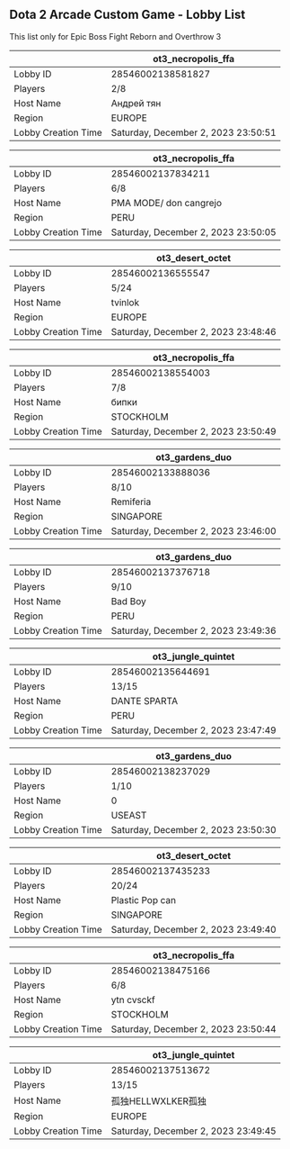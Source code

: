 ## Dota 2 Arcade Custom Game - Lobby List

This list only for Epic Boss Fight Reborn and Overthrow 3

|  | ot3_necropolis_ffa |
| ------ | ------ |
| Lobby ID | 28546002138581827 |
| Players | 2/8 |
| Host Name | Андрей тян |
| Region | EUROPE |
| Lobby Creation Time | Saturday, December 2, 2023 23:50:51 |


|  | ot3_necropolis_ffa |
| ------ | ------ |
| Lobby ID | 28546002137834211 |
| Players | 6/8 |
| Host Name | PMA MODE/ don cangrejo |
| Region | PERU |
| Lobby Creation Time | Saturday, December 2, 2023 23:50:05 |


|  | ot3_desert_octet |
| ------ | ------ |
| Lobby ID | 28546002136555547 |
| Players | 5/24 |
| Host Name | tvinlok |
| Region | EUROPE |
| Lobby Creation Time | Saturday, December 2, 2023 23:48:46 |


|  | ot3_necropolis_ffa |
| ------ | ------ |
| Lobby ID | 28546002138554003 |
| Players | 7/8 |
| Host Name | бипки |
| Region | STOCKHOLM |
| Lobby Creation Time | Saturday, December 2, 2023 23:50:49 |


|  | ot3_gardens_duo |
| ------ | ------ |
| Lobby ID | 28546002133888036 |
| Players | 8/10 |
| Host Name | Remiferia |
| Region | SINGAPORE |
| Lobby Creation Time | Saturday, December 2, 2023 23:46:00 |


|  | ot3_gardens_duo |
| ------ | ------ |
| Lobby ID | 28546002137376718 |
| Players | 9/10 |
| Host Name | Bad Boy |
| Region | PERU |
| Lobby Creation Time | Saturday, December 2, 2023 23:49:36 |


|  | ot3_jungle_quintet |
| ------ | ------ |
| Lobby ID | 28546002135644691 |
| Players | 13/15 |
| Host Name | DANTE SPARTA |
| Region | PERU |
| Lobby Creation Time | Saturday, December 2, 2023 23:47:49 |


|  | ot3_gardens_duo |
| ------ | ------ |
| Lobby ID | 28546002138237029 |
| Players | 1/10 |
| Host Name | 0 |
| Region | USEAST |
| Lobby Creation Time | Saturday, December 2, 2023 23:50:30 |


|  | ot3_desert_octet |
| ------ | ------ |
| Lobby ID | 28546002137435233 |
| Players | 20/24 |
| Host Name | Plastic Pop can |
| Region | SINGAPORE |
| Lobby Creation Time | Saturday, December 2, 2023 23:49:40 |


|  | ot3_necropolis_ffa |
| ------ | ------ |
| Lobby ID | 28546002138475166 |
| Players | 6/8 |
| Host Name | ytn cvsckf |
| Region | STOCKHOLM |
| Lobby Creation Time | Saturday, December 2, 2023 23:50:44 |


|  | ot3_jungle_quintet |
| ------ | ------ |
| Lobby ID | 28546002137513672 |
| Players | 13/15 |
| Host Name | 孤独HELLWXLKER孤独 |
| Region | EUROPE |
| Lobby Creation Time | Saturday, December 2, 2023 23:49:45 |


